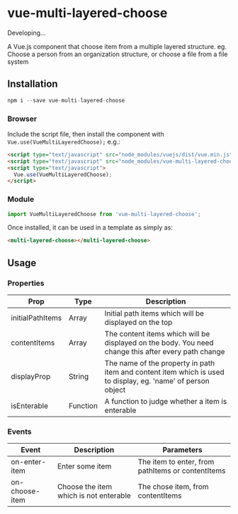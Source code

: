 # vue-multi-layered-choose

Developing...

A Vue.js component that choose item from a multiple layered structure. eg. Choose a person from an organization structure, or choose a file from a file system

## Installation

```js
npm i --save vue-multi-layered-choose
```

### Browser

Include the script file, then install the component with `Vue.use(VueMultiLayeredChoose);` e.g.:

```html
<script type="text/javascript" src="node_modules/vuejs/dist/vue.min.js"></script>
<script type="text/javascript" src="node_modules/vue-multi-layered-choose/vue-multi-layered-choose.min.js"></script>
<script type="text/javascript">
  Vue.use(VueMultiLayeredChoose);
</script>
```

### Module

```js
import VueMultiLayeredChoose from 'vue-multi-layered-choose';
```

Once installed, it can be used in a template as simply as:

```html
<multi-layered-choose></multi-layered-choose>
```

## Usage

### Properties

Prop | Type | Description
------------ | ------------ | -------------
initialPathItems | Array | Initial path items which will be displayed on the top
contentItems | Array | The content items which will be displayed on the body. You need change this after every path change
displayProp | String | The name of the property in path item and content item which is used to display, eg. 'name' of person object
isEnterable | Function | A function to judge whether a item is enterable

### Events
Event | Description | Parameters
------------ | ------------ | ------------
on-enter-item | Enter some item | The item to enter, from pathItems or contentItems
on-choose-item | Choose the item which is not enterable | The chose item, from contentItems